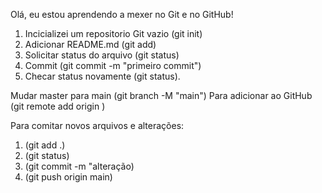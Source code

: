 Olá, eu estou aprendendo a mexer no Git e no GitHub!

1. Incicializei um repositorio Git vazio (git init)
2. Adicionar README.md (git add)
3. Solicitar status do arquivo (git status)
4. Commit (git commit -m "primeiro commit")
5. Checar status novamente (git status).

Mudar master para main (git branch -M "main")
Para adicionar ao GitHub (git remote add origin <link do git hub>)

Para comitar novos arquivos e alterações:
1. (git add .)
2. (git status)
3. (git commit -m "alteração)
4. (git push origin main)